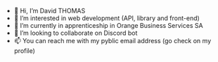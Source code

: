 - 👋 Hi, I’m David THOMAS
- 👀 I’m interested in web development (API, library and front-end)
- 🌱 I’m currently in apprenticeship in Orange Business Services SA
- 💞️ I’m looking to collaborate on Discord bot
- 📫 You can reach me with my pyblic email address (go check on my profile)
